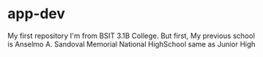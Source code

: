 # app-dev
My first repository
I'm from BSIT 3.1B College. But first, My previous school is Anselmo A. Sandoval Memorial National HighSchool same as Junior High